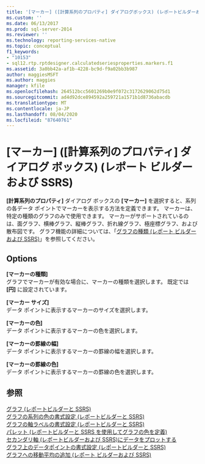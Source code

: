 ```yaml
---
title: '[マーカー] ([計算系列のプロパティ] ダイアログボックス) (レポートビルダーおよび SSRS) |Microsoft Docs'
ms.custom: ''
ms.date: 06/13/2017
ms.prod: sql-server-2014
ms.reviewer: ''
ms.technology: reporting-services-native
ms.topic: conceptual
f1_keywords:
- "10153"
- sql12.rtp.rptdesigner.calculatedseriesproperties.markers.f1
ms.assetid: 3a0bb42a-af1b-4228-bc9d-f9a02bb3b987
author: maggiesMSFT
ms.author: maggies
manager: kfile
ms.openlocfilehash: 264512bcc5601269b0e9f072c3172629062d75d1
ms.sourcegitcommit: ad4d92dce894592a259721a1571b1d8736abacdb
ms.translationtype: MT
ms.contentlocale: ja-JP
ms.lasthandoff: 08/04/2020
ms.locfileid: "87640761"
---
```

# <a name="calculated-series-properties-dialog-box-markers-report-builder-and-ssrs"></a>[マーカー] ([計算系列のプロパティ] ダイアログ ボックス) (レポート ビルダーおよび SSRS)
  **[計算系列のプロパティ]** ダイアログ ボックスの **[マーカー]** を選択すると、系列の各データ ポイントでマーカーを表示する方法を定義できます。 マーカーは、特定の種類のグラフのみで使用できます。 マーカーがサポートされているのは、面グラフ、横棒グラフ、縦棒グラフ、折れ線グラフ、極座標グラフ、および散布図です。 グラフ機能の詳細については、「[グラフの種類 (レポート ビルダーおよび SSRS)](report-design/chart-types-report-builder-and-ssrs.md)」を参照してください。  
  
## <a name="options"></a>Options  
 **[マーカーの種類]**  
 グラフでマーカーが有効な場合に、マーカーの種類を選択します。 既定では **[円]** に設定されています。  
  
 **[マーカー サイズ]**  
 データ ポイントに表示するマーカーのサイズを選択します。  
  
 **[マーカーの色]**  
 データ ポイントに表示するマーカーの色を選択します。  
  
 **[マーカーの罫線の幅]**  
 データ ポイントに表示するマーカーの罫線の幅を選択します。  
  
 **[マーカーの罫線の色]**  
 データ ポイントに表示するマーカーの罫線の色を選択します。  
  
## <a name="see-also"></a>参照  
 [グラフ &#40;レポートビルダーと SSRS&#41;](report-design/charts-report-builder-and-ssrs.md)   
 [グラフの系列の色の書式設定 &#40;レポートビルダーと SSRS&#41;](report-design/formatting-series-colors-on-a-chart-report-builder-and-ssrs.md)   
 [グラフの軸ラベルの書式設定 &#40;レポートビルダーと SSRS&#41;](report-design/formatting-axis-labels-on-a-chart-report-builder-and-ssrs.md)   
 [パレット &#40;レポートビルダーと SSRS を使用してグラフの色を定義&#41;](report-design/define-colors-on-a-chart-using-a-palette-report-builder-and-ssrs.md)   
 [セカンダリ軸 &#40;レポートビルダーおよび SSRS&#41;にデータをプロットする](report-design/plot-data-on-a-secondary-axis-report-builder-and-ssrs.md)   
 [グラフ上のデータポイントの書式設定 &#40;レポートビルダーと SSRS&#41;](report-design/formatting-data-points-on-a-chart-report-builder-and-ssrs.md)   
 [グラフへの移動平均の追加 &#40;レポート ビルダーおよび SSRS&#41;](report-design/add-a-moving-average-to-a-chart-report-builder-and-ssrs.md)  
  
  
